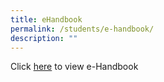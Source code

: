 ```yaml
---
title: eHandbook
permalink: /students/e-handbook/
description: ""
---
```

Click [here](/files/NV%20Student%20e-Handbook%202022_updated.pdf) to view e-Handbook